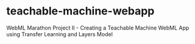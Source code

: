 # teachable-machine-webapp
WebML Marathon Project II - Creating a Teachable Machine WebML App using Transfer Learning and Layers Model
